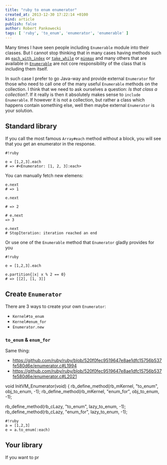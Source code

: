 ```yaml
---
title: "ruby to enum enumerator"
created_at: 2013-12-30 17:22:14 +0100
kind: article
publish: false
author: Robert Pankowecki
tags: [ 'ruby', 'to_enum', 'enumerator', 'enumerable' ]
---
```


Many times I have seen people including `Enumerable` module into their
classes. But I cannot stop thinking that in many cases having methods
such as [`each_with_index`](http://ruby-doc.org/core-2.1.0/Enumerable.html#method-i-each_with_index)
or [`take_while`](http://ruby-doc.org/core-2.1.0/Enumerable.html#method-i-take_while) or
[`minmax`](http://ruby-doc.org/core-2.1.0/Enumerable.html#method-i-minmax) and many others
that are available in [`Enumerable`](http://ruby-doc.org/core-2.1.0/Enumerable.html) are not
core responsibility of the class that is including them itself.

<!-- more -->

In such case I prefer to go Java-way and provide external `Enumerator` for
those who need to call one of the many useful `Enumerable` methods on the
collection. I think that we need to ask ourselves a question: _Is that class a
collection?_. If it really is then it absolutely makes sense to
`include Enumerable`. If however it is not a collection, but rather a class
which happens contain something else, well then maybe external `Enumerator`
is your solution.

## Standard library

If you call the most famous `Array#each` method without a block, you will see that
you get an enumerator in the response.

```
#!ruby

e = [1,2,3].each
# => #<Enumerator: [1, 2, 3]:each> 
```

You can manually fetch new elemens:

```
e.next
# => 1 

e.next

# => 2 

# e.next
=> 3 

e.next
# StopIteration: iteration reached an end
```

Or use one of the `Enumerable` method that `Enumerator` gladly provides for you

```
#!ruby

e = [1,2,3].each

e.partition{|x| x % 2 == 0}
# => [[2], [1, 3]] 
```

## Create `Enumerator`

There are 3 ways to create your own `Enumerator`:

* `Kernel#to_enum`
* `Kernel#enum_for`
* `Enumerator.new`

### `to_enum` & `enum_for`

Same thing:

* https://github.com/ruby/ruby/blob/520f0fec9519647e8ae1dfc15756b537fe580d6e/enumerator.c#L1994
* https://github.com/ruby/ruby/blob/520f0fec9519647e8ae1dfc15756b537fe580d6e/enumerator.c#L2021

void
InitVM_Enumerator(void)
{
    rb_define_method(rb_mKernel, "to_enum", obj_to_enum, -1);
    rb_define_method(rb_mKernel, "enum_for", obj_to_enum, -1);



   rb_define_method(rb_cLazy, "to_enum", lazy_to_enum, -1);
    rb_define_method(rb_cLazy, "enum_for", lazy_to_enum, -1);

```
#!ruby
a = [1,2,3]
e = a.to_enum(:each)
```

## Your library

If you want to pr
